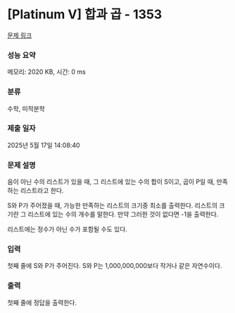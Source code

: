# [Platinum V] 합과 곱 - 1353 

[문제 링크](https://www.acmicpc.net/problem/1353) 

### 성능 요약

메모리: 2020 KB, 시간: 0 ms

### 분류

수학, 미적분학

### 제출 일자

2025년 5월 17일 14:08:40

### 문제 설명

<p>음이 아닌 수의 리스트가 있을 때, 그 리스트에 있는 수의 합이 S이고, 곱이 P일 때, 만족하는 리스트라고 한다.</p>

<p>S와 P가 주어졌을 때, 가능한 만족하는 리스트의 크기중 최소를 출력한다. 리스트의 크기란 그 리스트에 있는 수의 개수를 말한다. 만약 그러한 것이 없다면 -1을 출력한다.</p>

<p>리스트에는 정수가 아닌 수가 포함될 수도 있다.</p>

### 입력 

 <p>첫째 줄에 S와 P가 주어진다. S와 P는 1,000,000,000보다 작거나 같은 자연수이다.</p>

### 출력 

 <p>첫째 줄에 정답을 출력한다.</p>

